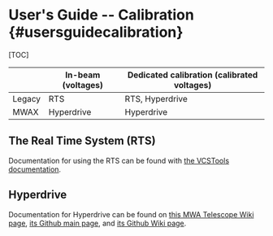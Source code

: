 # User's Guide -- Calibration {#usersguidecalibration}

[TOC]

|        | In-beam (voltages) | Dedicated calibration (calibrated voltages) |
| ------ | ------------------ | ------------------------------------------- |
| Legacy | RTS                | RTS, Hyperdrive                             |
| MWAX   | Hyperdrive         | Hyperdrive                                  |

## The Real Time System (RTS)

Documentation for using the RTS can be found with [the VCSTools documentation](https://wiki.mwatelescope.org/display/MP/Documentation).

## Hyperdrive

Documentation for Hyperdrive can be found on [this MWA Telescope Wiki page](https://wiki.mwatelescope.org/pages/viewpage.action?pageId=52068764), [its Github main page](https://github.com/MWATelescope/mwa_hyperdrive), and [its Github Wiki page](https://github.com/MWATelescope/mwa_hyperdrive/wiki).

